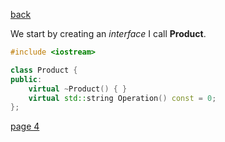 [back](./page02.md)

We start by creating an *interface* I call **Product**.
```cpp
#include <iostream>

class Product {
public:
    virtual ~Product() { }
    virtual std::string Operation() const = 0;
};
```


[page 4](./page04.md)
